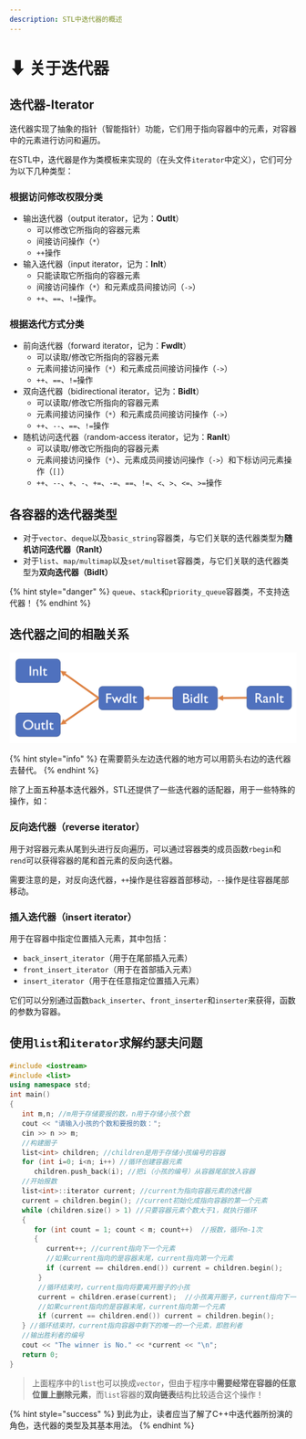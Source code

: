 ```yaml
---
description: STL中迭代器的概述
---
```


# ⬇ 关于迭代器

## 迭代器-Iterator

迭代器实现了抽象的指针（智能指针）功能，它们用于指向容器中的元素，对容器中的元素进行访问和遍历。&#x20;

在STL中，迭代器是作为类模板来实现的（在头文件`iterator`中定义），它们可分为以下几种类型：&#x20;

### 根据访问修改权限分类

* 输出迭代器（output iterator，记为：**OutIt**）
  * 可以修改它所指向的容器元素
  * 间接访问操作（`*`）
  * `++`操作
* 输入迭代器（input iterator，记为：**InIt**）
  * 只能读取它所指向的容器元素
  * 间接访问操作（`*`）和元素成员间接访问（`->`）
  * `++`、`==`、`!=`操作。

### 根据迭代方式分类

* 前向迭代器（forward iterator，记为：**FwdIt**）
  * 可以读取/修改它所指向的容器元素
  * 元素间接访问操作（`*`）和元素成员间接访问操作（`->`）
  * `++`、`==`、`!=`操作
* 双向迭代器（bidirectional iterator，记为：**BidIt**）
  * 可以读取/修改它所指向的容器元素
  * 元素间接访问操作（`*`）和元素成员间接访问操作（`->`）
  * `++`、`--`、`==`、`!=`操作
* 随机访问迭代器（random-access iterator，记为：**RanIt**）
  * 可以读取/修改它所指向的容器元素
  * 元素间接访问操作（`*`）、元素成员间接访问操作（`->`）和下标访问元素操作（`[]`）
  * `++`、`--`、`+`、`-`、`+=`、`-=`、`==`、`!=`、`<`、`>`、`<=`、`>=`操作

## 各容器的迭代器类型

* 对于`vector`、`deque`以及`basic_string`容器类，与它们关联的迭代器类型为**随机访问迭代器（RanIt）**
* 对于`list`、`map/multimap`以及`set/multiset`容器类，与它们关联的迭代器类型为**双向迭代器（BidIt）**

{% hint style="danger" %}
`queue`、`stack`和`priority_queue`容器类，不支持迭代器！
{% endhint %}

## 迭代器之间的相融关系

![迭代器之间的相融关系](<../.gitbook/assets/截屏2022-02-09 19.58.20.png>)

{% hint style="info" %}
在需要箭头左边迭代器的地方可以用箭头右边的迭代器去替代。
{% endhint %}

除了上面五种基本迭代器外，STL还提供了一些迭代器的适配器，用于一些特殊的操作，如：&#x20;

### 反向迭代器（reverse iterator）

用于对容器元素从尾到头进行反向遍历，可以通过容器类的成员函数`rbegin`和`rend`可以获得容器的尾和首元素的反向迭代器。

需要注意的是，对反向迭代器，`++`操作是往容器首部移动，`--`操作是往容器尾部移动。&#x20;

### 插入迭代器（insert iterator）

用于在容器中指定位置插入元素，其中包括：

* &#x20;`back_insert_iterator`（用于在尾部插入元素）
* &#x20;`front_insert_iterator`（用于在首部插入元素）
* &#x20;`insert_iterator`（用于在任意指定位置插入元素）

&#x20;它们可以分别通过函数`back_inserter`、`front_inserter`和`inserter`来获得，函数的参数为容器。

## 使用`list`和`iterator`求解约瑟夫问题

```cpp
#include <iostream>
#include <list>
using namespace std;
int main()
{ 
   int m,n; //m用于存储要报的数，n用于存储小孩个数
   cout << "请输入小孩的个数和要报的数：";
   cin >> n >> m;
   //构建圈子
   list<int> children; //children是用于存储小孩编号的容器
   for (int i=0; i<n; i++) //循环创建容器元素
      children.push_back(i); //把i（小孩的编号）从容器尾部放入容器
   //开始报数
   list<int>::iterator current; //current为指向容器元素的迭代器
   current = children.begin(); //current初始化成指向容器的第一个元素
   while (children.size() > 1) //只要容器元素个数大于1，就执行循环
   {
      for (int count = 1; count < m; count++)  //报数，循环m-1次
      {
         current++; //current指向下一个元素
         //如果current指向的是容器末尾，current指向第一个元素
         if (current == children.end()) current = children.begin();
       }
       //循环结束时，current指向将要离开圈子的小孩
       current = children.erase(current);  //小孩离开圈子，current指向下一个元素
       //如果current指向的是容器末尾，current指向第一个元素
       if (current == children.end()) current = children.begin();
   } //循环结束时，current指向容器中剩下的唯一的一个元素，即胜利者
   //输出胜利者的编号
   cout << "The winner is No." << *current << "\n";
   return 0;
}
```

> 上面程序中的`list`也可以换成`vector`，但由于程序中**需要经常在容器的任意位置上删除元素**，而`list`容器的**双向链表**结构比较适合这个操作！

{% hint style="success" %}
到此为止，读者应当了解了C++中迭代器所扮演的角色，迭代器的类型及其基本用法。
{% endhint %}
